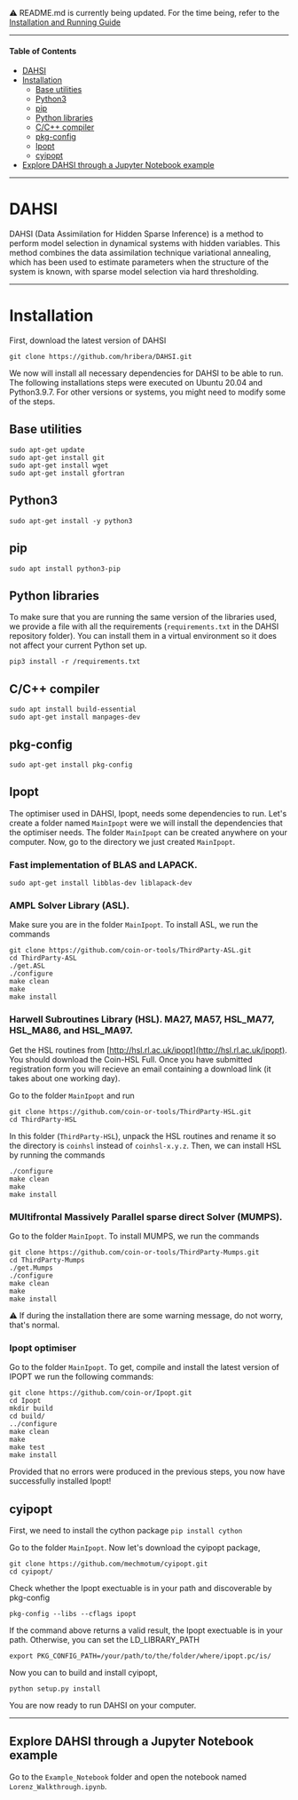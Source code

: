 ⚠️ README.md is currently being updated. For the time being, refer to the [Installation and Running Guide](DAHSI_Installation_Running_Guide.pdf)

-----

#### Table of Contents

* [DAHSI](https://github.com/hribera/DAHSI/blob/master/README.md#dahsi)
* [Installation](https://github.com/hribera/DAHSI/blob/master/README.md#installation)
  * [Base utilities](https://github.com/hribera/DAHSI/blob/master/README.md#base-utilities)
  * [Python3](https://github.com/hribera/DAHSI/blob/master/README.md#python3)
  * [pip](https://github.com/hribera/DAHSI/blob/master/README.md#pip)
  * [Python libraries](https://github.com/hribera/DAHSI/blob/master/README.md#python-libraries)
  * [C/C++ compiler](https://github.com/hribera/DAHSI/blob/master/README.md#cc-compiler)
  * [pkg-config](https://github.com/hribera/DAHSI/blob/master/README.md#pkg-config)
  * [Ipopt](https://github.com/hribera/DAHSI/blob/master/README.md#ipopt)
  * [cyipopt](https://github.com/hribera/DAHSI/blob/master/README.md#cyipopt)
* [Explore DAHSI through a Jupyter Notebook example](https://github.com/hribera/DAHSI/blob/master/README.md#explore-dahsi-through-a-jupyter-notebook-example)

<!--   * [Docker](https://github.com/hribera/DAHSI/blob/master/README.md#docker)
  * [From Source](https://github.com/hribera/DAHSI/blob/master/README.md#from-source) -->
  
-----

# DAHSI

DAHSI (Data Assimilation for Hidden Sparse Inference) is a method to perform model selection in dynamical systems with hidden variables. This method combines the data assimilation technique variational annealing, which has been used to estimate parameters when the structure of the system is known, with sparse model selection via hard thresholding. 

-----

# Installation

First, download the latest version of DAHSI
```
git clone https://github.com/hribera/DAHSI.git
```

We now will install all necessary dependencies for DAHSI to be able to run. The following installations steps were executed on Ubuntu 20.04 and Python3.9.7. For other versions or systems, you might need to modify some of the steps. 

<!-- ## Docker

You can also test out DAHSI without installing it locally using [Docker](https://www.docker.com/get-started/) by running the following command in the root directory of this repo:
```
docker build --pull --rm -f "Dockerfile" -t dahsi "."
```

This will build an image called `dahsi` and can take up to 15 minutes. Once the image has been created you can run it using the command
```
docker run -it --rm -v "$PWD:/results" dahsi
```

This will launch a terminal in which we are ready to [run an example using DAHSI](https://github.com/hribera/DAHSI/blob/master/README.md#example-lorenz-synthetic-data).

## From source -->

## Base utilities
```
sudo apt-get update
sudo apt-get install git 
sudo apt-get install wget
sudo apt-get install gfortran
```

## Python3

```
sudo apt-get install -y python3 
```

## pip
```
sudo apt install python3-pip
```

## Python libraries

To make sure that you are running the same version of the libraries used, we provide a file with all the requirements (`requirements.txt` in the DAHSI repository folder). You can install them in a virtual environment so it does not affect your current Python set up.
```
pip3 install -r /requirements.txt
```
## C/C++ compiler
```
sudo apt install build-essential
sudo apt-get install manpages-dev
```

## pkg-config
```
sudo apt-get install pkg-config
```

## Ipopt

The optimiser used in DAHSI, Ipopt, needs some dependencies to run. Let's create a folder named `MainIpopt` were we will install the dependencies that the optimiser needs. The folder `MainIpopt` can be created anywhere on your computer. Now, go to the directory we just created `MainIpopt`.

### Fast implementation of BLAS and LAPACK.
```
sudo apt-get install libblas-dev liblapack-dev
```

### AMPL Solver Library (ASL).

Make sure you are in the folder `MainIpopt`. To install ASL, we run the commands
```
git clone https://github.com/coin-or-tools/ThirdParty-ASL.git
cd ThirdParty-ASL
./get.ASL
./configure
make clean
make
make install
```

### Harwell Subroutines Library (HSL). MA27, MA57, HSL_MA77, HSL_MA86, and HSL_MA97. 

Get the HSL routines from [http://hsl.rl.ac.uk/ipopt](http://hsl.rl.ac.uk/ipopt). You should download the Coin-HSL Full. Once you have submitted registration form you will recieve an email containing a download link (it takes about one working day). 

Go to the folder `MainIpopt` and run

```
git clone https://github.com/coin-or-tools/ThirdParty-HSL.git
cd ThirdParty-HSL
```
In this folder (`ThirdParty-HSL`), unpack the HSL routines and rename it so the directory is `coinhsl` instead of `coinhsl-x.y.z`. Then, we can install HSL by running the commands

```
./configure
make clean
make
make install
```

### MUltifrontal Massively Parallel sparse direct Solver (MUMPS). 

Go to the folder `MainIpopt`. To install MUMPS, we run the commands
```
git clone https://github.com/coin-or-tools/ThirdParty-Mumps.git
cd ThirdParty-Mumps
./get.Mumps
./configure
make clean
make
make install
```
⚠️ If during the installation there are some warning message, do not worry, that's normal.


### Ipopt optimiser

Go to the folder `MainIpopt`. To get, compile and install the latest version of IPOPT we run the following commands:

```
git clone https://github.com/coin-or/Ipopt.git
cd Ipopt
mkdir build
cd build/
../configure
make clean
make
make test
make install
```

Provided that no errors were produced in the previous steps, you now have successfully installed Ipopt! 

## cyipopt

First, we need to install the cython package
```pip install cython```

Go to the folder `MainIpopt`. Now let's download the cyipopt package,
```
git clone https://github.com/mechmotum/cyipopt.git
cd cyipopt/
```

Check whether the Ipopt exectuable is in your path and discoverable by pkg-config

```
pkg-config --libs --cflags ipopt
```

If the command above returns a valid result, the Ipopt exectuable is in your path. Otherwise, you can set the LD_LIBRARY_PATH

```
export PKG_CONFIG_PATH=/your/path/to/the/folder/where/ipopt.pc/is/
```

Now you can to build and install cyipopt,
```
python setup.py install
```

You are now ready to run DAHSI on your computer.

-----

## Explore DAHSI through a Jupyter Notebook example

Go to the `Example_Notebook` folder and open the notebook named `Lorenz_Walkthrough.ipynb`. 



